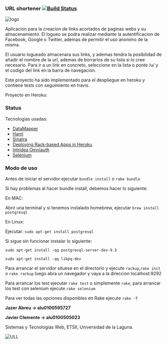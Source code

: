 ### URL shortener [![Build Status](https://travis-ci.org/alu0100595727/sytw_practica4_urlshortener.svg?branch=master)](https://travis-ci.org/alu0100595727/sytw_practica4_urlshortener)

![logo](http://i1377.photobucket.com/albums/ah55/Jazer_Abreu/logo_zps1d404711.png)

Aplicacion para la creacion de links acortados de paginas webs y su almacenamiento. El logueo se podra realizar mediante la autentificacion de Facebook, Google o Twitter, ademas de permitir el uso anonimo de la misma.

El usuario logueado almacenara sus links, y ademas tendra la posibilidad de añadir el nombre de la url, ademas de borrarlos de su lista si lo cree necesario. Para ir a un link en concreto, seleccione en la lista o ponte /u/ y el codigo del link en la barra de navegacion.

Este proyecto ha sido implementado para el despliegue en heroku y contiene tests con seguimiento en travis.

Proyecto en Heroku:

### Status
Tecnologias usadas:
* [DataMapper](http://datamapper.org/getting-started.html)
* [Haml](http://haml.info/)
* [Sinatra](http://www.sinatrarb.com/)
* [Deploying Rack-based Apps in Heroku](https://devcenter.heroku.com/articles/rack)
* [Intridea Omniauth](https://github.com/intridea/omniauth)
* [Selenium](http://www.seleniumhq.org/)

### Modo de uso

Antes de iniciar el servidor ejecutar `bundle install` o `rake bundle`

Si hay problemas al hacer bundle install, debemos hacer lo siguiente:

En MAC:

Abrir una terminal y si tenemos instalado homebrew, ejecutar `brew install postgresql`

En Linux:

Ejecutar: `sudo apt-get install postgresql`

Si sigue sin funcionar instalar lo siguiente:

`sudo apt-get install -qq postgresql-server-dev-9.3`

`sudo apt-get install -qq libpq-dev`

Para arrancar el servidor situese en el directorio y ejecute `rackup`,`rake init` o `rake rackup` luego abra un navegador y vaya a la direccion localhost:9292

Para arrancar los test ejecutar `rake test` o simplemente `rake`, para arrancar los test con selenium ejecute `rake selenium`

Para ver todas las opciones disponibles en Rake ejecute `rake -T`

**Jazer Abreu -> alu0100595727**

**Javier Clemente -> alu0100505023**

Sistemas y Tecnologias Web, ETSII, Universidad de la Laguna.

![ULL](http://www.ull.es/Public/images/wull/logo.gif)
